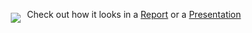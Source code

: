 <a href="https://literasee.github.io"><img src="https://literasee.github.io/public/Literasee_symbol_right_trimmed.svg" align="left" hspace="10" vspace="6"></a>

Check out how it looks in a [Report](https://view.literasee.io/Literasee/Massachusetts/report) or a [Presentation](https://view.literasee.io/literasee/Massachusetts/presentation/#/)
